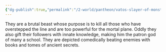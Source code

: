 ```yaml
---
{"dg-publish":true,"permalink":"/2-world/pantheon/vatos-slayer-of-monsters-and-keeper-of-mysteries/"}
---
```


They are a brutal beast whose purpose is to kill all those who have overstepped the line and are too powerful for the mortal plane. Oddly they also gift their followers with innate knowledge, making him the patron god of many a school. They are depicted comedically beating enemies with books and tomes of ancient secrets. 